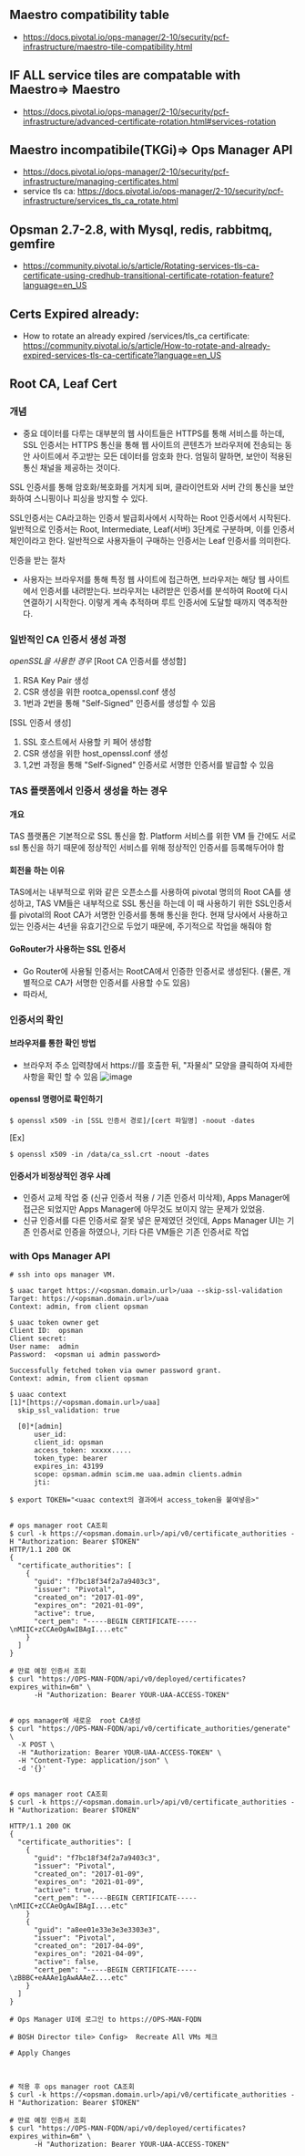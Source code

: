 ## Maestro compatibility table
- https://docs.pivotal.io/ops-manager/2-10/security/pcf-infrastructure/maestro-tile-compatibility.html
## IF ALL service tiles are compatable with Maestro=> Maestro
- https://docs.pivotal.io/ops-manager/2-10/security/pcf-infrastructure/advanced-certificate-rotation.html#services-rotation 
## Maestro incompatibile(TKGi)=>  Ops Manager API 
- https://docs.pivotal.io/ops-manager/2-10/security/pcf-infrastructure/managing-certificates.html
- service tls ca: https://docs.pivotal.io/ops-manager/2-10/security/pcf-infrastructure/services_tls_ca_rotate.html
## Opsman 2.7-2.8, with Mysql, redis, rabbitmq, gemfire 
- https://community.pivotal.io/s/article/Rotating-services-tls-ca-certificate-using-credhub-transitional-certificate-rotation-feature?language=en_US

## Certs Expired already: 
- How to rotate an already expired /services/tls_ca certificate: https://community.pivotal.io/s/article/How-to-rotate-and-already-expired-services-tls-ca-certificate?language=en_US


## Root CA, Leaf Cert
### 개념
- 중요 데이터를 다루는 대부분의 웹 사이트들은 HTTPS를 통해 서비스를 하는데, SSL 인증서는 HTTPS 통신을 통해 웹 사이트의 콘텐츠가 브라우저에 전송되는 동안 사이트에서 주고받는 모든 데이터를 암호화 한다. 엄밀히 말하면, 보안이 적용된 통신 채널을 제공하는 것이다.

SSL 인증서를 통해 암호화/복호화를 거치게 되며, 클라이언트와 서버 간의 통신을 보안화하여 스니핑이나 피싱을 방지할 수 있다.

SSL인증서는 CA라고하는 인증서 발급회사에서 시작하는 Root 인증서에서 시작된다. 일반적으로 인증서는 Root, Intermediate, Leaf(서버) 3단계로 구분하며, 이를 인증서 체인이라고 한다. 일반적으로 사용자들이 구매하는 인증서는 Leaf 인증서를 의미한다. 


인증을 받는 절차
- 사용자는 브라우저를 통해 특정 웹 사이트에 접근하면, 브라우저는 해당 웹 사이트에서 인증서를 내려받는다. 브라우저는 내려받은 인증서를 분석하여 Root에 다시 연결하기 시작한다. 이렇게 계속 추적하며 루트 인증서에 도달할 때까지 역추적한다.

### 일반적인 CA 인증서 생성 과정 
*openSSL을 사용한 경우*
[Root CA 인증서를 생성함]
1. RSA Key Pair 생성
2. CSR 생성을 위한 rootca_openssl.conf 생성
3. 1번과 2번을 통해 "Self-Signed" 인증서를 생성할 수 있음

[SSL 인증서 생성]
1. SSL 호스트에서 사용할 키 페어 생성함
2. CSR 생성을 위한 host_openssl.conf 생성
3. 1,2번 과정을 통해 "Self-Signed" 인증서로 서명한 인증서를 발급할 수 있음

### TAS 플랫폼에서 인증서 생성을 하는 경우
#### 개요
TAS 플랫폼은 기본적으로 SSL 통신을 함. Platform 서비스를 위한 VM 들 간에도 서로 ssl 통신을 하기 때문에 정상적인 서비스를 위해 정상적인 인증서를 등록해두어야 함

#### 회전을 하는 이유
TAS에서는 내부적으로 위와 같은 오픈소스를 사용하여 pivotal 명의의 Root CA를 생성하고, TAS VM들은 내부적으로 SSL 통신을 하는데 이 때 사용하기 위한 SSL인증서를 pivotal의 Root CA가 서명한 인증서를 통해 통신을 한다. 현재 당사에서 사용하고 있는 인증서는 4년을 유효기간으로 두었기 때문에, 주기적으로 작업을 해줘야 함

#### GoRouter가 사용하는 SSL 인증서
- Go Router에 사용될 인증서는 RootCA에서 인증한 인증서로 생성된다. (물론, 개별적으로 CA가 서명한 인증서를 사용할 수도 있음)
- 따라서, 


### 인증서의 확인
#### 브라우저를 통한 확인 방법
- 브라우저 주소 입력창에서 https://를 호출한 뒤, "자물쇠" 모양을 클릭하여 자세한 사항을 확인 할 수 있음
![image](https://user-images.githubusercontent.com/63759241/203208207-1509146d-97f4-4c90-90de-ac71710b08dd.png)

#### openssl 명령어로 확인하기
```
$ openssl x509 -in [SSL 인증서 경로]/[cert 파일명] -noout -dates
```
[Ex]
```
$ openssl x509 -in /data/ca_ssl.crt -noout -dates
```

#### 인증서가 비정상적인 경우 사례
- 인증서 교체 작업 중 (신규 인증서 적용 / 기존 인증서 미삭제), Apps Manager에 접근은 되었지만 Apps Manager에 아무것도 보이지 않는 문제가 있었음.
- 신규 인증서를 다른 인증서로 잘못 넣은 문제였던 것인데, Apps Manager UI는 기존 인증서로 인증을 하였으나, 기타 다른 VM들은 기존 인증서로 작업


### with Ops Manager API 

```
# ssh into ops manager VM.

$ uaac target https://<opsman.domain.url>/uaa --skip-ssl-validation
Target: https://<opsman.domain.url>/uaa
Context: admin, from client opsman

$ uaac token owner get
Client ID:  opsman
Client secret:
User name:  admin
Password:  <opsman ui admin password>

Successfully fetched token via owner password grant.
Context: admin, from client opsman

$ uaac context
[1]*[https://<opsman.domain.url>/uaa]
  skip_ssl_validation: true

  [0]*[admin]
      user_id: 
      client_id: opsman
      access_token: xxxxx.....
      token_type: bearer
      expires_in: 43199
      scope: opsman.admin scim.me uaa.admin clients.admin
      jti: 

$ export TOKEN="<uaac context의 결과에서 access_token을 붙여넣음>"


# ops manager root CA조회
$ curl -k https://<opsman.domain.url>/api/v0/certificate_authorities -H "Authorization: Bearer $TOKEN"
HTTP/1.1 200 OK
{
  "certificate_authorities": [
    {
      "guid": "f7bc18f34f2a7a9403c3",
      "issuer": "Pivotal",
      "created_on": "2017-01-09",
      "expires_on": "2021-01-09",
      "active": true,
      "cert_pem": "-----BEGIN CERTIFICATE-----\nMIIC+zCCAeOgAwIBAgI....etc"
    }
  ]
}

# 만료 예정 인증서 조회
$ curl "https://OPS-MAN-FQDN/api/v0/deployed/certificates?expires_within=6m" \
      -H "Authorization: Bearer YOUR-UAA-ACCESS-TOKEN"
     
     
# ops manager에 새로운  root CA생성
$ curl "https://OPS-MAN-FQDN/api/v0/certificate_authorities/generate" \
  -X POST \
  -H "Authorization: Bearer YOUR-UAA-ACCESS-TOKEN" \
  -H "Content-Type: application/json" \
  -d '{}'


# ops manager root CA조회
$ curl -k https://<opsman.domain.url>/api/v0/certificate_authorities -H "Authorization: Bearer $TOKEN"

HTTP/1.1 200 OK
{
  "certificate_authorities": [
    {
      "guid": "f7bc18f34f2a7a9403c3",
      "issuer": "Pivotal",
      "created_on": "2017-01-09",
      "expires_on": "2021-01-09",
      "active": true,
      "cert_pem": "-----BEGIN CERTIFICATE-----\nMIIC+zCCAeOgAwIBAgI....etc"
    }
    {
      "guid": "a8ee01e33e3e3e3303e3",
      "issuer": "Pivotal",
      "created_on": "2017-04-09",
      "expires_on": "2021-04-09",
      "active": false,
      "cert_pem": "-----BEGIN CERTIFICATE-----\zBBBC+eAAAe1gAwAAAeZ....etc"
    }
  ]
}

# Ops Manager UI에 로그인 to https://OPS-MAN-FQDN 

# BOSH Director tile> Config>  Recreate All VMs 체크

# Apply Changes



# 적용 후 ops manager root CA조회
$ curl -k https://<opsman.domain.url>/api/v0/certificate_authorities -H "Authorization: Bearer $TOKEN"

# 만료 예정 인증서 조회
$ curl "https://OPS-MAN-FQDN/api/v0/deployed/certificates?expires_within=6m" \
      -H "Authorization: Bearer YOUR-UAA-ACCESS-TOKEN"
     


  
```
